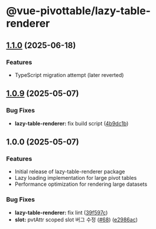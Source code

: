 # @vue-pivottable/lazy-table-renderer

## [1.1.0](https://github.com/vue-pivottable/vue3-pivottable/compare/@vue-pivottable/lazy-table-renderer@1.0.13...@vue-pivottable/lazy-table-renderer@1.1.0) (2025-06-18)

### Features

* TypeScript migration attempt (later reverted)

## [1.0.9](https://github.com/vue-pivottable/vue3-pivottable/compare/@vue-pivottable/lazy-table-renderer@1.0.8...@vue-pivottable/lazy-table-renderer@1.0.9) (2025-05-07)

### Bug Fixes

* **lazy-table-renderer:** fix build script ([4b9dc1b](https://github.com/vue-pivottable/vue3-pivottable/commit/4b9dc1bbccff292d69d0152a43f5bcd7cc66b5b2))

## 1.0.0 (2025-05-07)

### Features

* Initial release of lazy-table-renderer package
* Lazy loading implementation for large pivot tables
* Performance optimization for rendering large datasets

### Bug Fixes

* **lazy-table-renderer:** fix lint ([39f597c](https://github.com/vue-pivottable/vue3-pivottable/commit/39f597c081e885b7668fdaeec4ef38f2cb43b41c))
* **slot:** pvtAttr scoped slot 버그 수정 ([#68](https://github.com/vue-pivottable/vue3-pivottable/issues/68)) ([e2986ac](https://github.com/vue-pivottable/vue3-pivottable/commit/e2986acaf5e247551d499de9a70b7a5e17b85087))